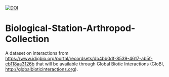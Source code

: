 [![DOI](https://zenodo.org/badge/92848229.svg)](https://zenodo.org/badge/latestdoi/92848229)

# Biological-Station-Arthropod-Collection

A dataset on interactions from https://www.idigbio.org/portal/recordsets/db4bb0df-8539-4617-ab5f-eb118aa3126b that will be available through Global Biotic Interactions (GloBI, http://globalbioticinteractions.org).
